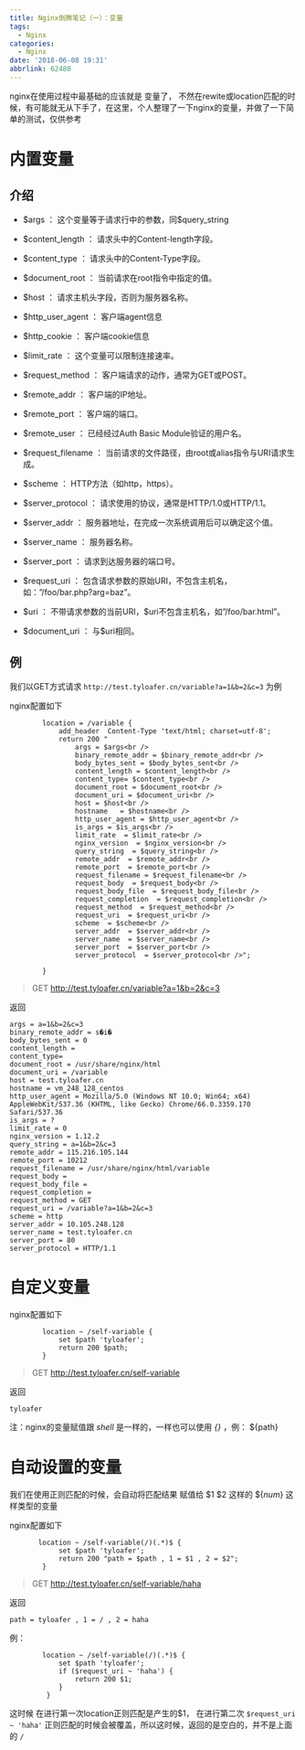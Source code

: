 ```yaml
---
title: Nginx倒腾笔记（一）：变量
tags:
  - Nginx
categories:
  - Nginx
date: '2018-06-08 19:31'
abbrlink: 62480
---
```


nginx在使用过程中最基础的应该就是 变量了， 不然在rewite或location匹配的时候，有可能就无从下手了，在这里，个人整理了一下nginx的变量，并做了一下简单的测试，仅供参考

<!--more-->

# 内置变量

## 介绍

- $args ： 这个变量等于请求行中的参数，同\$query_string

- $content_length ： 请求头中的Content-length字段。

- $content_type ： 请求头中的Content-Type字段。

- $document_root ： 当前请求在root指令中指定的值。

- $host ： 请求主机头字段，否则为服务器名称。

- $http_user_agent ： 客户端agent信息

- $http_cookie ： 客户端cookie信息

- $limit_rate ： 这个变量可以限制连接速率。

- $request_method ： 客户端请求的动作，通常为GET或POST。

- $remote_addr ： 客户端的IP地址。

- $remote_port ： 客户端的端口。

- $remote_user ： 已经经过Auth Basic Module验证的用户名。

- $request_filename ： 当前请求的文件路径，由root或alias指令与URI请求生成。

- $scheme ： HTTP方法（如http，https）。

- $server_protocol ： 请求使用的协议，通常是HTTP/1.0或HTTP/1.1。

- $server_addr ： 服务器地址，在完成一次系统调用后可以确定这个值。

- $server_name ： 服务器名称。

- $server_port ： 请求到达服务器的端口号。

- $request_uri ： 包含请求参数的原始URI，不包含主机名，如：”/foo/bar.php?arg=baz”。

- $uri ： 不带请求参数的当前URI，\$uri不包含主机名，如”/foo/bar.html”。

- \$document_uri ： 与$uri相同。


## 例

我们以GET方式请求 `http://test.tyloafer.cn/variable?a=1&b=2&c=3` 为例

nginx配置如下

~~~
        location = /variable {
            add_header  Content-Type 'text/html; charset=utf-8';
            return 200 "
                args = $args<br />
                binary_remote_addr = $binary_remote_addr<br />
                body_bytes_sent = $body_bytes_sent<br />
                content_length = $content_length<br />
                content_type= $content_type<br />
                document_root = $document_root<br />
                document_uri = $document_uri<br />
                host = $host<br />
                hostname   = $hostname<br />
                http_user_agent = $http_user_agent<br />
                is_args = $is_args<br />
                limit_rate  = $limit_rate<br />
                nginx_version  = $nginx_version<br />
                query_string  = $query_string<br />
                remote_addr  = $remote_addr<br />
                remote_port  = $remote_port<br />
                request_filename = $request_filename<br />
                request_body  = $request_body<br />
                request_body_file  = $request_body_file<br />
                request_completion  = $request_completion<br />
                request_method  = $request_method<br />
                request_uri  = $request_uri<br />
                scheme  = $scheme<br />
                server_addr  = $server_addr<br />
                server_name  = $server_name<br />
                server_port  = $server_port<br />
                server_protocol  = $server_protocol<br />";
    
        }
~~~

> GET http://test.tyloafer.cn/variable?a=1&b=2&c=3

返回

~~~
args = a=1&b=2&c=3
binary_remote_addr = s�i�
body_bytes_sent = 0
content_length = 
content_type= 
document_root = /usr/share/nginx/html
document_uri = /variable
host = test.tyloafer.cn
hostname = vm_248_128_centos
http_user_agent = Mozilla/5.0 (Windows NT 10.0; Win64; x64) AppleWebKit/537.36 (KHTML, like Gecko) Chrome/66.0.3359.170 Safari/537.36
is_args = ?
limit_rate = 0
nginx_version = 1.12.2
query_string = a=1&b=2&c=3
remote_addr = 115.216.105.144
remote_port = 10212
request_filename = /usr/share/nginx/html/variable
request_body = 
request_body_file = 
request_completion = 
request_method = GET
request_uri = /variable?a=1&b=2&c=3
scheme = http
server_addr = 10.105.248.128
server_name = test.tyloafer.cn
server_port = 80
server_protocol = HTTP/1.1
~~~



# 自定义变量

nginx配置如下

~~~
        location ~ /self-variable {
            set $path 'tyloafer';
            return 200 $path;
        } 
~~~

> GET http://test.tyloafer.cn/self-variable

返回

~~~
tyloafer
~~~

注：nginx的变量赋值跟 *shell* 是一样的，一样也可以使用 *{}* ，例： ${path} 



# 自动设置的变量

我们在使用正则匹配的时候，会自动将匹配结果 赋值给 \$1 \$2 这样的 \${*num*} 这样类型的变量

nginx配置如下

~~~
       location ~ /self-variable(/)(.*)$ {            
            set $path 'tyloafer';                      
            return 200 "path = $path , 1 = $1 , 2 = $2";
        }
~~~

> GET http://test.tyloafer.cn/self-variable/haha

返回

~~~
path = tyloafer , 1 = / , 2 = haha
~~~

例：

~~~
        location ~ /self-variable(/)(.*)$ {            
            set $path 'tyloafer';
            if ($request_uri ~ 'haha') {
                return 200 $1;
            } 
         }
~~~

这时候 在进行第一次location正则匹配是产生的\$1， 在进行第二次 `$request_uri ~ 'haha'` 正则匹配的时候会被覆盖，所以这时候，返回的是空白的，并不是上面的 `/`

